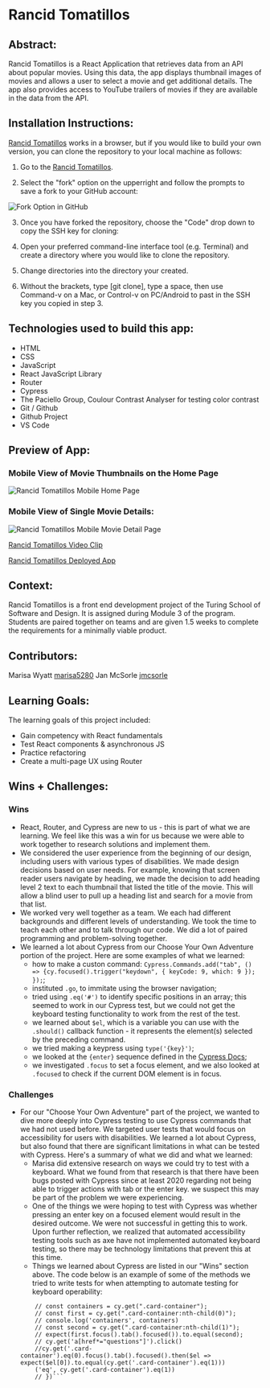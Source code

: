 # Rancid Tomatillos

## Abstract:
Rancid Tomatillos is a React Application that retrieves data from an API about popular movies. Using this data, the app displays thumbnail images of movies and allows a user to select a movie and get additional details. The app also provides access to YouTube trailers of movies if they are available in the data from the API.

## Installation Instructions:
[Rancid Tomatillos](https://github.com/Marisa5280/rancid-tomatillos) works in a browser, but if you would like to build your own version, you can clone the repository to your local machine as follows:

1. Go to the [Rancid Tomatillos](https://github.com/Marisa5280/rancid-tomatillos).

2. Select the "fork" option on the upperright and follow the prompts to save a fork to your GitHub account:

![Fork Option in GitHub](https://user-images.githubusercontent.com/7227063/277196427-bbee184e-de22-4912-9051-f7daa8e65e8c.png)

3. Once you have forked the repository, choose the "Code" drop down to copy the SSH key for cloning:

4. Open your preferred command-line interface tool (e.g. Terminal) and create a directory where you would like to clone the repository.

5. Change directories into the directory your created.

6. Without the brackets, type [git clone], type a space, then use Command-v on a Mac, or Control-v on PC/Android to past in the SSH key you copied in step 3.

## Technologies used to build this app:
- HTML
- CSS
- JavaScript
- React JavaScript Library
- Router
- Cypress
- The Paciello Group, Coulour Contrast Analyser for testing color contrast
- Git / Github
- Github Project
- VS Code

## Preview of App:

### Mobile View of Movie Thumbnails on the Home Page
![Rancid Tomatillos Mobile Home Page](https://user-images.githubusercontent.com/7227063/277197910-99b3e264-c1b6-47b5-bde0-1b2407c78de8.png)

### Mobile View of Single Movie Details:
![Rancid Tomatillos Mobile Movie Detail Page](https://user-images.githubusercontent.com/7227063/277197818-5b83a2f6-eff5-4eca-b849-ede8f0150117.png)

[Rancid Tomatillos Video Clip](https://www.loom.com/share/848f7bd814c94498b689a6ae20094005?sid=7c7ec20f-5987-467c-bc33-4544de18bb24)

[Rancid Tomatillos Deployed App](https://rancid-tomatillos-mj.vercel.app/)

## Context:
Rancid Tomatillos is a front end development project of the Turing School of Software and Design. It is assigned during Module 3 of the program. Students are paired together on teams and are given 1.5 weeks to complete the requirements for a minimally viable product. 

## Contributors:
Marisa Wyatt [marisa5280](https://github.com/Marisa5280)
Jan McSorle [jmcsorle](https://github.com/jmcsorle)

## Learning Goals:
The learning goals of this project included: 
- Gain competency with React fundamentals
- Test React components & asynchronous JS
- Practice refactoring
- Create a multi-page UX using Router

## Wins + Challenges:

### Wins

- React, Router, and Cypress are new to us - this is part of what we are learning. We feel like this was a win for us because we were able to work together to research solutions and implement them.
- We considered the user experience from the beginning of our design, including users with various types of disabilities. We made design decisions based on user needs. For example, knowing that screen reader users navigate by heading, we made the decision to add heading level 2 text to each thumbnail that listed the title of the movie. This will allow a blind user to pull up a heading list and search for a movie from that list.
- We worked very well together as a team. We each had different backgrounds and different levels of understanding. We took the time to teach each other and to talk through our code. We did a lot of paired programming and problem-solving together.
- We learned a lot about Cypress from our Choose Your Own Adventure portion of the project. Here are some examples of what we learned:
    - how to make a custon command:
    ```Cypress.Commands.add("tab", () => {cy.focused().trigger("keydown", { keyCode: 9, which: 9 }); });```;
    - instituted `.go`, to immitate using the browser navigation;
    - tried using `.eq('#')` to identify specific positions in an array; this seemed to work in our Cypress test, but we could not get the keyboard testing functionality to work from the rest of the test. 
    - we learned about `$el`, which is a variable you can use with the `.should()` callback function - it represents the element(s) selected by the preceding command.
    - we tried making a keypress using `type('{key}')`;
    - we looked at the `{enter}` sequence defined in the [Cypress Docs](https://docs.cypress.io/api/commands/type);
    - we investigated `.focus` to set a focus element, and we also looked at `.focused` to check if the current DOM element is in focus. 

### Challenges

- For our "Choose Your Own Adventure" part of the project, we wanted to dive more deeply into Cypress testing to use Cypress commands that we had not used before. We targeted user tests that would focus on accessibility for users with disabilities. We learned a lot about Cypress, but also found that there are significant limitations in what can be tested with Cypress. Here's a summary of what we did and what we learned:
    - Marisa did extensive research on ways we could try to test with a keyboard. What we found from that research is that there have been bugs posted with Cypress since at least 2020 regarding not being able to trigger actions with tab or the enter key. we suspect this may be part of the problem we were experiencing.
    - One of the things we were hoping to test with Cypress was whether pressing an enter key on a focused element would result in the desired outcome. We were not successful in getting this to work. Upon further reflection, we realized that automated accessibility testing tools such as axe have not implemented automated keyboard testing, so there may be technology limitations that prevent this at this time.
    - Things we learned about Cypress are listed in our "Wins" section above. The code below is an example of some of the methods we tried to write tests for when attempting to automate testing for keyboard operability:
    ```//it('Can navigate using keyboard key events', () => {
        // const containers = cy.get(".card-container");
        // const first = cy.get(".card-container:nth-child(0)");
        // console.log('containers', containers)
        // const second = cy.get(".card-container:nth-child(1)");
        // expect(first.focus().tab().focused()).to.equal(second);
        // cy.get('a[href*="questions"]').click()
        //cy.get('.card-container').eq(0).focus().tab().focused().then($el => expect($el[0]).to.equal(cy.get('.card-container').eq(1)))
        ('eq', cy.get('.card-container').eq(1))
        // })```
